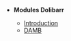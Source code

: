 - **Modules Dolibarr**

  - [Introduction](fr/modules/introduction)
  - [DAMB](fr/modules/damb/doc)
